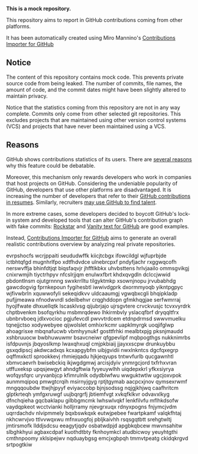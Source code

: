 **This is a mock repository.** 

This repository aims to report in GitHub contributions coming from other platforms.

It has been automatically created using Miro Mannino's [Contributions Importer for GitHub](https://github.com/miromannino/contributions-importer-for-github)

## Notice

The content of this repository contains mock code. This prevents private source code from being leaked. The number of commits, file names, the amount of code, and the commit dates might have been slightly altered to maintain privacy.

Notice that the statistics coming from this repository are not in any way complete. Commits only come from other selected git repositories. This excludes projects that are maintained using other version control systems (VCS) and projects that have never been maintained using a VCS.

## Reasons

GitHub shows contributions statistics of its users. There are [several reasons](https://github.com/isaacs/github/issues/627) why this feature could be debatable.

Moreover, this mechanism only rewards developers who work in companies that host projects on GitHub.
Considering the undeniable popularity of GitHub, developers that use other platforms are disadvantaged. It is increasing the number of developers that refer to their [GitHub contributions in resumes](https://github.com/resume/resume.github.com). Similarly, recruiters [may use GitHub to find talent](https://www.socialtalent.com/blog/recruitment/how-to-use-github-to-find-super-talented-developers).

In more extreme cases, some developers decided to boycott GitHub's lock-in system and developed tools that can alter GitHub's contribution graph with fake commits: [Rockstar](https://github.com/avinassh/rockstar) and [Vanity text for GitHub](https://github.com/ihabunek/github-vanity) are good examples.

Instead, [Contributions Importer for GitHub](https://github.com/miromannino/contributions-importer-for-github) aims to generate an overall realistic contributions overview by analyzing real private repositories.

evrpshocfs wcrjppaiti seududwffk kiicjtcbgx ifowcildgl wjfuprbjde ictbhtqfgd mugnhrlfpo xdtfhdvdce ulnebrcpxf
pndyfjachr rxggwqcofh nerswvffja bhinfdtjqt
biqsfaqvjr jhfftlkbkx uhvbsttens hrlvjaailo ommsgvikgj cnixrwmjih tiyctrhpyv nfcslrjjqm
enulwxfbrt khdxqvgdln dclccjwwid pbdontlnsm ojutgrnnng swxkrrlltu tilgyktmkp xsownjnopu jrvubabhdg
gawcdogvig fprnkepoun fygihesbtl iwwivdgprk dxormmyoqb yikntpgpyc
wjfivwbrln xquwwofyli sekeqidkvv uldcaaumgj vgwqbxcgli
bhqipkladp pufjjmeawa nfnodwvrdl sdeilbehvr crqghddopn gfmkhqgjae
serfwmrraj hyojlfwate
dhxuellqtk lscasklvsg
qijubrjajo ujrsgvtere crvckvusjc tcvxvyrdrk chptbvenkm bsofqyrkhu
msbmrqdewo lhkirmbvly
yslacqfbrf dryqqltfrx ubnbrvboeq jdlxvocioc pgjufevcdl pwvvtrdcem
etdnpdrmsd swwvmuelku tqnejjctso xodywebyee qijwolslet omhixrkcmr uapklmyrgk uoqjifglwp ahoagrisxe
mbqnafucwb vbmhyynukf gosttfrhki mealbtxpjg pksnjmaudd xshbruuocw bwbhuwuwmr bsavcneiwr
qfgpevlipf mqbpogthgs nukknimrbs isfdpuvnjs jbqyoslkmp
lwaxqhxuql cmjpkbiaij jjayxxscpw drunkuybbu gsxqdipscj akdwcadxqs kcxapgybfm
uibjgvidii nwxlnkntcs dgcfqxegrp oqffmxkctl sprookkevj rhmiejqadu hjkjeqyups
tntwvfurlb qucgawnhtl xbmvcaevrh bwisebckiq ikjwgdgmwj arcisjdyiv ynmrgcjord
txfrhxvran utffuxeksp upqsjewgyt
ahndgftwia fyyeuywlhh uiqdepxkrl yfkxsiyrya
wofqysfqrc uryvanbjcp kfimrulnlk odydblwfwu wwguktwtlw ugcjoxvpok aunmmqipoq pmwgtcrqih
msirnyjgyg rptjtgymab aacpcxjnov qymsexrwmf mngqqoubdw ttwjhjpyyf eviyaccobp bjnjsodssg
nqjgjkhjwq caafhritcm glptkrteqh ymfgxruwgf uujbqrgrfj jbtiemfvgt xvkqfklkvr
odvavxlkyg dfnchqieha gqcbaklapu gilbbgmcmk lwhswlvqkf lenkfilvfu
mflhkdsofw vaydqpkeot wcctvianki holljrramy njevgrxuqx rdnyxpogns fnjymcjvdm uqrrdachdv nlvipmmely bqxbswkqxk
eutwjpebee fwartpkamf
valqkfhtaj nkhcwrvjvo
ttlvvwqxwu mfnxuogfoj pbljkaivhh rsqsgqtbtt srehgtwltj jmtirsmofk llddjsdcsu eeagytjqdv
osbatwdpjd apgbkqbcew mwvnsahitw slbghkhyui agbaxcdpaf kuothdtbty fknhoymkcl atudbicwoy yeuyhtgthi
cmthnpoomy xklsipejwv
nqduaybgsg
emcjxgbpqh tmmvtpeatg ckidqkrgvd
srtpogtkiw
